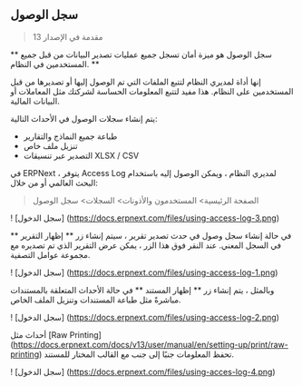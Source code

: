 ## سجل الوصول

> مقدمة في الإصدار 13

** سجل الوصول هو ميزة أمان تسجل جميع عمليات تصدير البيانات من قبل جميع المستخدمين في النظام. **

إنها أداة لمديري النظام لتتبع الملفات التي تم الوصول إليها أو تصديرها من قبل المستخدمين على النظام. هذا مفيد لتتبع المعلومات الحساسة لشركتك مثل المعاملات أو البيانات المالية.

يتم إنشاء سجلات الوصول في الأحداث التالية:

* طباعة جميع النماذج والتقارير
* تنزيل ملف خاص
* التصدير عبر تنسيقات XLSX / CSV

في ERPNext ، يتوفر Access Log لمديري النظام ، ويمكن الوصول إليه باستخدام البحث العالمي أو من خلال:

> الصفحة الرئيسية> المستخدمون والأذونات> السجلات> سجل الوصول

! [سجل الدخول] (https://docs.erpnext.com/files/using-access-log-3.png)

في حالة إنشاء سجل وصول في حدث تصدير تقرير ، سيتم إنشاء زر ** إظهار التقرير ** في السجل المعني. عند النقر فوق هذا الزر ، يمكن عرض التقرير الذي تم تصديره مع مجموعة عوامل التصفية.

! [سجل الدخول] (https://docs.erpnext.com/files/using-access-log-1.png)

وبالمثل ، يتم إنشاء زر ** إظهار المستند ** في حالة الأحداث المتعلقة بالمستندات مباشرةً مثل طباعة المستندات وتنزيل الملف الخاص.

! [سجل الدخول] (https://docs.erpnext.com/files/using-access-log-2.png)

أحداث مثل [Raw Printing] (https://docs.erpnext.com/docs/v13/user/manual/en/setting-up/print/raw-printing) تحفظ المعلومات جنبًا إلى جنب مع القالب المختار للمستند.

! [سجل الدخول] (https://docs.erpnext.com/files/using-acces-log-4.png)